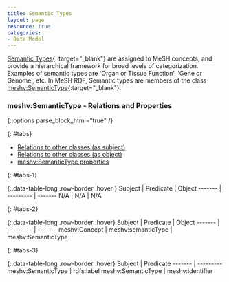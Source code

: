 ```yaml
---
title: Semantic Types
layout: page
resource: true
categories:
- Data Model
---
```


[Semantic Types](http://www.nlm.nih.gov/research/umls/META3_current_semantic_types.html){: target="_blank"} are assigned to MeSH concepts, and provide a hierarchical framework for
broad levels of categorization.  Examples of semantic types are 'Organ or Tissue Function', 'Gene or Genome', etc.  In MeSH RDF, Semantic types are members of the class [meshv:SemanticType](http://id.nlm.nih.gov/mesh/describe?uri=http%3A%2F%2Fid.nlm.nih.gov%2Fmesh%2Fvocab%23SemanticType){:target="_blank"}.


### meshv:SemanticType - Relations and Properties

{::options parse_block_html="true" /}

{: #tabs}
<div>

*  [Relations to other classes (as subject)](#tabs-1)
*  [Relations to other classes (as object)](#tabs-2)
*  [meshv:SemanticType properties](#tabs-3)

{: #tabs-1}
<div>

{:.data-table-long .row-border .hover }
Subject | Predicate | Object
------- | --------- | -------
N/A | N/A | N/A 

</div>

{: #tabs-2}
<div>

{:.data-table-long .row-border .hover}
Subject | Predicate | Object
------- | --------- | -------
meshv:Concept | meshv:semanticType | meshv:SemanticType

</div>

{: #tabs-3}
<div>
{:.data-table-long .row-border .hover}
Subject | Predicate
------- | ---------
meshv:SemanticType | rdfs:label
meshv:SemanticType | meshv:identifier

</div>
</div>